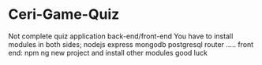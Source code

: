 # Ceri-Game-Quiz
Not complete quiz application back-end/front-end 
You have to install modules in both sides; 
nodejs express mongodb postgresql router .....
front end: npm ng new project and install other modules 
good luck 
